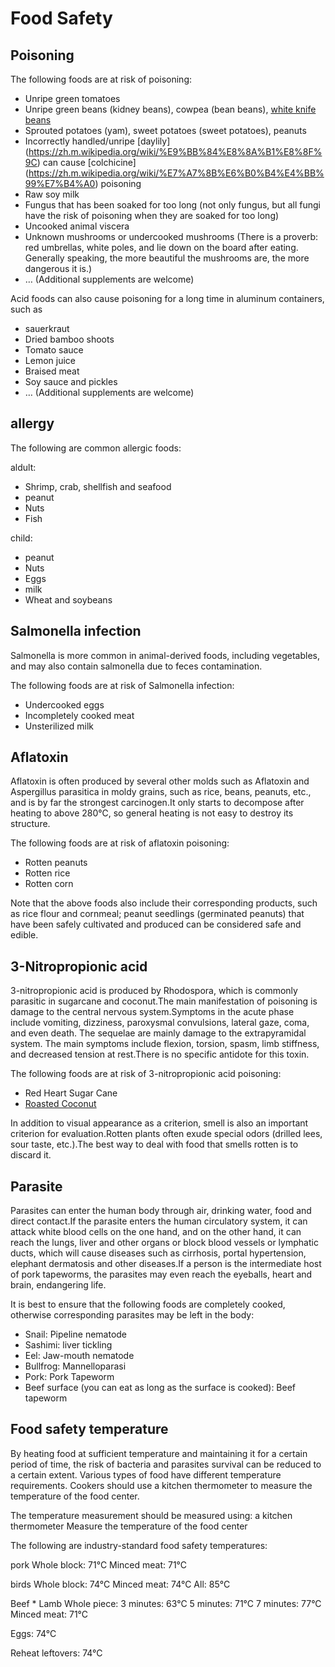 # Food Safety

## Poisoning

The following foods are at risk of poisoning:

* Unripe green tomatoes
* Unripe green beans (kidney beans), cowpea (bean beans), [white knife beans](https://zh.wikipedia.org/wiki/%E7%99%BD%E5%88%80%E8%B1%86)
* Sprouted potatoes (yam), sweet potatoes (sweet potatoes), peanuts
* Incorrectly handled/unripe [daylily] (https://zh.m.wikipedia.org/wiki/%E9%BB%84%E8%8A%B1%E8%8F%9C) can cause [colchicine] (https://zh.m.wikipedia.org/wiki/%E7%A7%8B%E6%B0%B4%E4%BB%99%E7%B4%A0) poisoning
* Raw soy milk
* Fungus that has been soaked for too long (not only fungus, but all fungi have the risk of poisoning when they are soaked for too long)
* Uncooked animal viscera
* Unknown mushrooms or undercooked mushrooms (There is a proverb: red umbrellas, white poles, and lie down on the board after eating. Generally speaking, the more beautiful the mushrooms are, the more dangerous it is.)
* … (Additional supplements are welcome)

Acid foods can also cause poisoning for a long time in aluminum containers, such as

* sauerkraut
* Dried bamboo shoots
* Tomato sauce
* Lemon juice
* Braised meat
* Soy sauce and pickles
* … (Additional supplements are welcome)

## allergy

The following are common allergic foods:

aldult:

* Shrimp, crab, shellfish and seafood
* peanut
* Nuts
* Fish

child:

* peanut
* Nuts
* Eggs
* milk
* Wheat and soybeans

## Salmonella infection

Salmonella is more common in animal-derived foods, including vegetables, and may also contain salmonella due to feces contamination.

The following foods are at risk of Salmonella infection:

* Undercooked eggs
* Incompletely cooked meat
* Unsterilized milk

## Aflatoxin

Aflatoxin is often produced by several other molds such as Aflatoxin and Aspergillus parasitica in moldy grains, such as rice, beans, peanuts, etc., and is by far the strongest carcinogen.It only starts to decompose after heating to above 280℃, so general heating is not easy to destroy its structure.

The following foods are at risk of aflatoxin poisoning:

* Rotten peanuts
* Rotten rice
* Rotten corn

Note that the above foods also include their corresponding products, such as rice flour and cornmeal; peanut seedlings (germinated peanuts) that have been safely cultivated and produced can be considered safe and edible.

## 3-Nitropropionic acid

3-nitropropionic acid is produced by Rhodospora, which is commonly parasitic in sugarcane and coconut.The main manifestation of poisoning is damage to the central nervous system.Symptoms in the acute phase include vomiting, dizziness, paroxysmal convulsions, lateral gaze, coma, and even death. The sequelae are mainly damage to the extrapyramidal system. The main symptoms include flexion, torsion, spasm, limb stiffness, and decreased tension at rest.There is no specific antidote for this toxin.

The following foods are at risk of 3-nitropropionic acid poisoning:

* Red Heart Sugar Cane
* [Roasted Coconut](https://www.bilibili.com/video/BV1w84y147TU)

In addition to visual appearance as a criterion, smell is also an important criterion for evaluation.Rotten plants often exude special odors (drilled lees, sour taste, etc.).The best way to deal with food that smells rotten is to discard it.

## Parasite

Parasites can enter the human body through air, drinking water, food and direct contact.If the parasite enters the human circulatory system, it can attack white blood cells on the one hand, and on the other hand, it can reach the lungs, liver and other organs or block blood vessels or lymphatic ducts, which will cause diseases such as cirrhosis, portal hypertension, elephant dermatosis and other diseases.If a person is the intermediate host of pork tapeworms, the parasites may even reach the eyeballs, heart and brain, endangering life.

It is best to ensure that the following foods are completely cooked, otherwise corresponding parasites may be left in the body:

* Snail: Pipeline nematode
* Sashimi: liver tickling
* Eel: Jaw-mouth nematode
* Bullfrog: Mannelloparasi
* Pork: Pork Tapeworm
* Beef surface (you can eat as long as the surface is cooked): Beef tapeworm

## Food safety temperature

By heating food at sufficient temperature and maintaining it for a certain period of time, the risk of bacteria and parasites survival can be reduced to a certain extent.
Various types of food have different temperature requirements. Cookers should use a kitchen thermometer to measure the temperature of the food center.

The temperature measurement should be measured using: a kitchen thermometer
Measure the temperature of the food center

The following are industry-standard food safety temperatures:

pork
Whole block: 71°C
Minced meat: 71°C

birds
Whole block: 74°C
Minced meat: 74°C
All: 85°C

Beef * Lamb
Whole piece:
3 minutes: 63°C
5 minutes: 71°C
7 minutes: 77°C
Minced meat: 71°C

Eggs: 74°C

Reheat leftovers: 74°C
